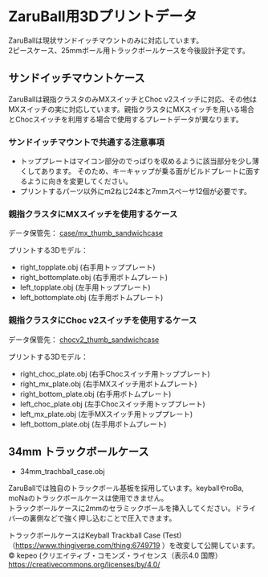 # ZaruBall用3Dプリントデータ
ZaruBallは現状サンドイッチマウントのみに対応しています。<br>
2ピースケース、25mmボール用トラックボールケースを今後設計予定です。
## サンドイッチマウントケース
ZaruBallは親指クラスタのみMXスイッチとChoc v2スイッチに対応、その他はMXスイッチの実に対応しています。親指クラスタにMXスイッチを用いる場合とChocスイッチを利用する場合で使用するプレートデータが異なります。<br>

### サンドイッチマウントで共通する注意事項
- トッププレートはマイコン部分のでっぱりを収めるように該当部分を少し薄くしてあります。
そのため、キーキャップが乗る面がビルドプレートに面するように向きを変更してください。
- プリントするパーツ以外にm2ねじ24本と7mmスペーサ12個が必要です。

### 親指クラスタにMXスイッチを使用するケース
データ保管先：
[case/mx_thumb_sandwichcase](case/mx_thumb_sandwichcase)<br>

プリントする3Dモデル：
- right_topplate.obj (右手用トッププレート)
- right_bottomplate.obj (右手用ボトムプレート)
- left_topplate.obj (左手用トッププレート)
- left_bottomplate.obj (左手用ボトムプレート)

### 親指クラスタにChoc v2スイッチを使用するケース
データ保管先：
[chocv2_thumb_sandwichcase](chocv2_thumb_sandwichcase)<br>

プリントする3Dモデル：
- right_choc_plate.obj (右手Chocスイッチ用トッププレート)
- right_mx_plate.obj (右手MXスイッチ用ボトムプレート)
- right_bottom_plate.obj (右手用ボトムプレート)
- left_choc_plate.obj (左手Chocスイッチ用トッププレート)
- left_mx_plate.obj (左手MXスイッチ用トッププレート)
- left_bottom_plate.obj (左手用ボトムプレート)

## 34mm トラックボールケース
- 34mm_trachball_case.obj 

ZaruBallでは独自のトラックボール基板を採用しています。keyballやroBa, moNaのトラックボールケースは使用できません。<br>
トラックボールケースに2mmのセラミックボールを挿入してください。ドライバ―の裏側などで強く押し込むことで圧入できます。<br>

トラックボールケースはKeyball Trackball Case (Test)（https://www.thingiverse.com/thing:6749719
）を改変して公開しています。<br>
© kepeo (クリエイティブ・コモンズ・ライセンス（表示4.0 国際）https://creativecommons.org/licenses/by/4.0/
